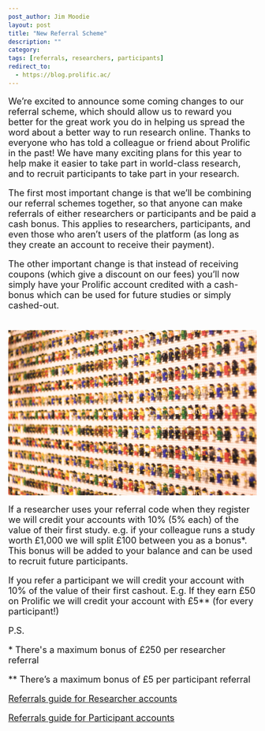 ```yaml
---
post_author: Jim Moodie
layout: post
title: "New Referral Scheme"
description: ""
category: 
tags: [referrals, researchers, participants]
redirect_to:
  - https://blog.prolific.ac/
---
```


<font size="+1">
<p>
We’re excited to announce some coming changes to our referral scheme, which should allow us to reward you better for the great work you do in helping us spread the word about a better way to run research online. Thanks to everyone who has told a colleague or friend about Prolific in the past!  We have many exciting plans for this year to help make it easier to take part in world-class research, and to recruit participants to take part in your research.
<p>
The first most important change is that we’ll be combining our referral schemes together, so that anyone can make referrals of either researchers or participants and be paid a cash bonus. This applies to researchers, participants, and even those who aren’t users of the platform (as long as they create an account to receive their payment).
<p>

The other important change is that instead of receiving coupons (which give a discount on our fees) you’ll now simply have your Prolific account credited with a cash-bonus which can be used for future studies or simply cashed-out.

<p>
  <div class="row">
	<div class="col-md-12">
 		<img class="img-responsive col-md-14" style="display: block;margin-left: auto;margin-right: auto;margin-top:40px;margin-bottom:15px;" src="/assets/img/lego-crowd.jpg">
	 </div>
</div>

<p>
If a researcher uses your referral code when they register we will credit your accounts with 10% (5% each) of the value of their first study. e.g. if your colleague runs a study worth £1,000 we will split £100 between you as a bonus*. This bonus will be added to your balance and can be used to recruit future participants.

<p>
If you refer a participant we will credit your account with 10% of the value of their first cashout. E.g. If they earn £50 on Prolific we will credit your account with £5** (for every participant!)

<p>
P.S. 
<p>
* There's a maximum bonus of £250 per researcher referral
<p>
** There’s a maximum bonus of £5 per participant referral

<p>
<p><a href="http://help.prolific.ac/top-ups-payments-refunds/referrals">Referrals guide for Researcher accounts </a>	
<p><a href="https://support.prolific.ac/article/79-referrals">Referrals guide for Participant accounts </a>
